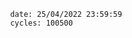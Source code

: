 

                date: 25/04/2022 23:59:59
                cycles: 100500

                         